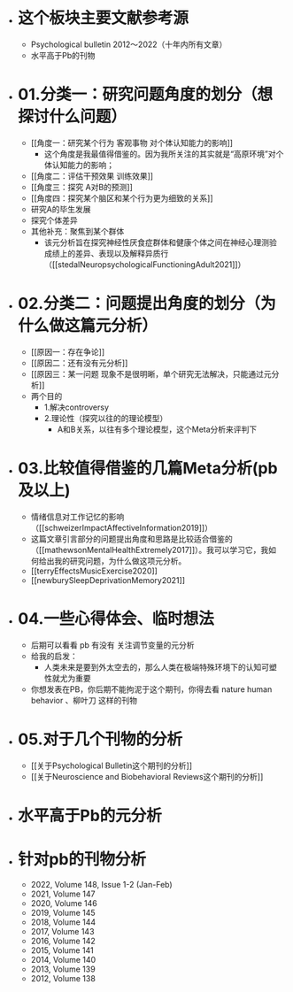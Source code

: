 - # 这个板块主要文献参考源
	-  Psychological bulletin 2012～2022（十年内所有文章）
	- 水平高于Pb的刊物
- # 01.分类一：研究问题角度的划分（想探讨什么问题）
	- [[角度一：研究某个行为 客观事物 对个体认知能力的影响]]  
		- 这个角度是我最值得借鉴的。因为我所关注的其实就是“高原环境”对个体认知能力的影响；
	- [[角度二：评估干预效果 训练效果]]
	- [[角度三：探究 A对B的预测]]
	- [[角度四：探究某个脑区和某个行为更为细致的关系]]
	- 研究A的毕生发展
	- 探究个体差异
	- 其他补充：聚焦到某个群体
		- 该元分析旨在探究神经性厌食症群体和健康个体之间在神经心理测验成绩上的差异、表现以及解释异质行（[[stedalNeuropsychologicalFunctioningAdult2021]]）
- # 02.分类二：问题提出角度的划分（为什么做这篇元分析）
	- [[原因一：存在争论]]
	- [[原因二：还有没有元分析]]
	- [[原因三：某一问题 现象不是很明晰，单个研究无法解决，只能通过元分析]]
	- 两个目的
		- 1.解决controversy
		- 2.理论性（探究以往的的理论模型）
			- A和B关系，以往有多个理论模型，这个Meta分析来评判下
- # 03.比较值得借鉴的几篇Meta分析(pb及以上)
	- 情绪信息对工作记忆的影响（[[schweizerImpactAffectiveInformation2019]]）
	- 这篇文章引言部分的问题提出角度和思路是比较适合借鉴的（[[mathewsonMentalHealthExtremely2017]]）。我可以学习它，我如何给出我的研究问题，为什么做这项元分析。
	- [[terryEffectsMusicExercise2020]]
	- [[newburySleepDeprivationMemory2021]]
- # 04.一些心得体会、临时想法
	- 后期可以看看 pb 有没有 关注调节变量的元分析
	- 给我的启发：
		- 人类未来是要到外太空去的，那么人类在极端特殊环境下的认知可塑性就尤为重要
	- 你想发表在PB，你后期不能拘泥于这个期刊，你得去看 nature human behavior 、柳叶刀 这样的刊物
- # 05.对于几个刊物的分析
	- [[关于Psychological Bulletin这个期刊的分析]]
	- [[关于Neuroscience and Biobehavioral Reviews这个期刊的分析]]
- # 水平高于Pb的元分析
- # 针对pb的刊物分析
	- 2022, Volume 148, Issue 1-2 (Jan-Feb)
	- 2021, Volume 147
	- 2020, Volume 146
	- 2019, Volume 145
	- 2018, Volume 144
	- 2017, Volume 143
	- 2016, Volume 142
	- 2015, Volume 141
	- 2014, Volume 140
	- 2013, Volume 139
	- 2012, Volume 138
